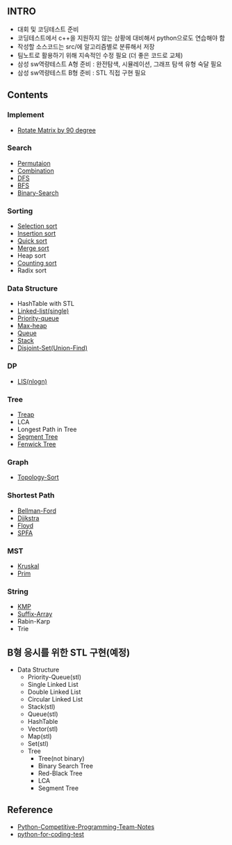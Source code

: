 ## INTRO

- 대회 및 코딩테스트 준비
- 코딩테스트에서 c++을 지원하지 않는 상황에 대비해서 python으로도 연습해야 함
- 작성할 소스코드는 src/에 알고리즘별로 분류해서 저장
- 팀노트로 활용하기 위해 지속적인 수정 필요 (더 좋은 코드로 교체)
- 삼성 sw역량테스트 A형 준비 : 완전탐색, 시뮬레이션, 그래프 탐색 유형 숙달 필요
- 삼성 sw역량테스트 B형 준비 : STL 직접 구현 필요

## Contents

### Implement

- [Rotate Matrix by 90 degree](/src/implement/rotate_matrix.cpp)

### Search

- [Permutaion](/src/Search/permutation.cpp)
- [Combination](/src/Search/combination.cpp)
- [DFS](/src/Search/dfs.cpp)
- [BFS](/src/Search/bfs.cpp)
- [Binary-Search](/src/Search/bs.cpp)

### Sorting

- [Selection sort](/src/Sorting/selection.cpp)
- [Insertion sort](/src/Sorting/insertion.cpp)
- [Quick sort](/src/Sorting/quick.cpp)
- [Merge sort](/src/Sorting/merge.cpp)
- Heap sort
- [Counting sort](/src/Sorting/counting.cpp)
- Radix sort

### Data Structure

- HashTable with STL
- [Linked-list(single)](/src/Data_Structure/linked_list.cpp)
- [Priority-queue](/src/Data_Structure/priority_queue.cpp)
- [Max-heap](/src/Data_Structure/Max_heap.cpp)
- [Queue](/src/Data_Structure/queue.cpp)
- [Stack](/src/Data_Structure/stack.cpp)
- [Disjoint-Set(Union-Find)](/src/Data_Structure/Union-Find.cpp)

### DP
- [LIS(nlogn)](/src/DP/lis.cpp)

### Tree

- [Treap](/src/Tree/Treap.cpp)
- LCA
- Longest Path in Tree
- [Segment Tree](/src/Tree/segmentTree.cpp)
- [Fenwick Tree](/src/Tree/fenwickTree.cpp)

### Graph

- [Topology-Sort](/src/Graph/TopologySort.cpp)

### Shortest Path

- [Bellman-Ford](/src/Shortest_Path/Bellman_Ford.cpp)
- [Dijkstra](/src/Shortest_Path/Dijkstra.cpp)
- [Floyd](/src/Shortest_Path/Floyd.cpp)
- [SPFA](/src/Shortest_Path/SPFA.cpp)

### MST

- [Kruskal](/src/MST/Kruskal.cpp)
- [Prim](/src/MST/Prim.cpp)

### String

- [KMP](/src/String/kmp.cpp)
- [Suffix-Array](/src/String/suffixArray.cpp)
- Rabin-Karp
- Trie

## B형 응시를 위한 STL 구현(예정)

- Data Structure
  - Priority-Queue(stl)
  - Single Linked List
  - Double Linked List
  - Circular Linked List
  - Stack(stl)
  - Queue(stl)
  - HashTable
  - Vector(stl)
  - Map(stl)
  - Set(stl)
  - Tree
    - Tree(not binary)
    - Binary Search Tree
    - Red-Black Tree
    - LCA
    - Segment Tree

## Reference

- [Python-Competitive-Programming-Team-Notes](https://github.com/ndb796/Python-Competitive-Programming-Team-Notes)
- [python-for-coding-test](https://github.com/ndb796/python-for-coding-test)
